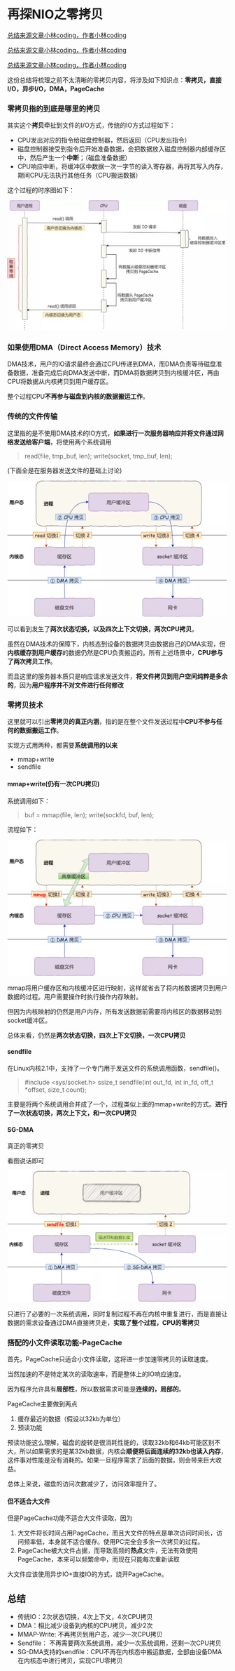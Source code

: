 # 再探NIO之零拷贝

[总结来源文章小林coding，作者小林coding](https://mp.weixin.qq.com/s/FgBCop2zFfcX5ZszE0NoCQ)

[总结来源文章小林coding，作者小林coding](https://mp.weixin.qq.com/s/FgBCop2zFfcX5ZszE0NoCQ)

[总结来源文章小林coding，作者小林coding](https://mp.weixin.qq.com/s/FgBCop2zFfcX5ZszE0NoCQ)

这份总结将梳理之前不太清晰的零拷贝内容，将涉及如下知识点：**零拷贝，直接I/O，异步I/O，DMA，PageCache**



### 零拷贝指的到底是哪里的拷贝

其实这个**拷贝**牵扯到文件的I/O方式，传统的IO方式过程如下：

- CPU发出对应的指令给磁盘控制器，然后返回（CPU发出指令）
- 磁盘控制器接受到指令后开始准备数据，会把数据放入磁盘控制器内部缓存区中，然后产生一个**中断**；（磁盘准备数据）
- CPU响应中断，将缓冲区中数据一次一字节的读入寄存器，再将其写入内存，期间CPU无法执行其他任务（CPU搬运数据）

这个过程的时序图如下：

![](../static/zero-copy/trans.png)



### 如果使用DMA（Direct Access Memory）技术

DMA技术，用户的IO请求最终会通过CPU传递到DMA，而DMA负责等待磁盘准备数据，准备完成后向DMA发送中断，而DMA将数据拷贝到内核缓冲区，再由CPU将数据从内核拷贝到用户缓存区。

整个过程CPU**不再参与磁盘到内核的数据搬运工作**。

### 传统的文件传输

这里指的是不使用DMA技术的IO方式，**如果进行一次服务器响应并将文件通过网络发送给客户端**，将使用两个系统调用

> read(file, tmp_buf, len);
> write(socket, tmp_buf, len);

(下面全是在服务器发送文件的基础上讨论)

![](../static/zero-copy/1.png)

可以看到发生了**两次状态切换，以及四次上下文切换，两次CPU拷贝**。

虽然在DMA技术的保障下，内核态到设备的数据拷贝由数据自己的DMA实现，但**内核缓存到用户缓存**的数据仍然是CPU负责搬运的。所有上述场景中，**CPU参与了两次拷贝工作**。

而且这里的服务器本质只是响应请求发送文件，**将文件拷贝到用户空间纯粹是多余的**，因为**用户程序并不对文件进行任何修改**

### 零拷贝技术

这里就可以引出**零拷贝的真正内涵**，指的是在整个文件发送过程中**CPU不参与任何的数据搬运工作**。

实现方式用两种，都需要**系统调用的以来**

- mmap+write
- sendfile

#### mmap+write(仍有一次CPU拷贝)

系统调用如下：

> buf = mmap(file, len);
> write(sockfd, buf, len);

流程如下：

![](../static/zero-copy/2.png)

mmap将用户缓存区和内核缓冲区进行映射，这样就省去了将内核数据拷贝到用户数据的过程。用户需要操作时执行操作内存映射。

但因为内核映射的仍然是用户内存，所有发送数据前需要将内核区的数据移动到socket缓冲区。

总体来看，仍然是**两次状态切换，四次上下文切换，一次CPU拷贝**



#### sendfile

在Linux内核2.1中，支持了一个专门用于发送文件的系统调用函数，sendfile()。

> \#include <sys/socket.h>
> ssize_t sendfile(int out_fd, int in_fd, off_t *offset, size_t count);

主要是将两个系统调用合并成了一个，过程类似上面的mmap+write的方式。**进行了一次状态切换，两次上下文，和一次CPU拷贝**



#### SG-DMA

真正的零拷贝

看图说话即可

![](../static/zero-copy/3.png)

只进行了必要的一次系统调用，同时复制过程不再在内核中重复进行，而是直接让数据的需求设备通过DMA直接拷贝走，**实现了整个过程，CPU的零拷贝**



### 搭配的小文件读取功能-PageCache

首先，PageCache只适合小文件读取，这将进一步加速零拷贝的读取速度。

当然加速的不是特定某次的读取速率，而是整体上的IO响应速度。

因为程序允许具有**局部性**，所以数据需求可能是**连续的，局部的**。

PageCache主要做到两点

1. 缓存最近的数据（假设以32kb为单位）
2. 预读功能

预读功能这么理解，磁盘的旋转是很消耗性能的，读取32kb和64kb可能区别不大，所以如果需求的是某32kb数据，内核会**顺便将后面连续的32kb也读入内存**，这件事对性能是没有消耗的。如果一旦程序需求了后面的数据，则会带来巨大收益。

总体上来说，磁盘的访问次数减少了，访问效率提升了。

#### 但不适合大文件

但是PageCache功能不适合大文件读取，因为

1. 大文件将长时间占用PageCache，而且大文件的特点是单次访问时间长，访问频率低，本身就不适合缓存。使用PC完全会多余一次拷贝的过程。
2. PageCache被大文件占据，而导致高频的**热点**文件，无法有效使用PageCache，本来可以频繁命中，而现在只能每次重新读取

大文件应该使用异步IO+直接IO的方式，绕开PageCache。

## 总结

- 传统IO：2次状态切换，4次上下文，4次CPU拷贝
- DMA：相比减少设备到内核的CPU拷贝，减少2次
- MMAP-Write: 不再拷贝到用户态，减少一次CPU拷贝
- Sendfile： 不再需要两次系统调用，减少一次系统调用，还剩一次CPU拷贝
- SG-DMA支持的sendfile：CPU不再在内核态中搬运数据，全部由设备DMA在内核态中进行拷贝，实现CPU零拷贝